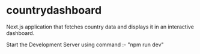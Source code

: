 # countrydashboard
Next.js application that fetches country data and displays it in an interactive dashboard.

Start the Development Server using command :- "npm run dev"
